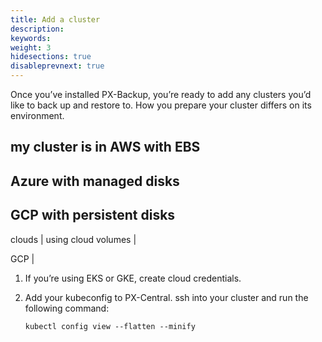 ```yaml
---
title: Add a cluster
description: 
keywords: 
weight: 3
hidesections: true
disableprevnext: true
---
```


Once you’ve installed PX-Backup, you’re ready to add any clusters you’d like to back up and restore to. How you prepare your cluster differs on its environment. 



## my cluster is in AWS with EBS

## Azure with managed disks

## GCP with persistent disks


clouds | using cloud volumes | 

GCP | 

1. If you’re using EKS or GKE, create cloud credentials.
2. Add your kubeconfig to PX-Central. ssh into your cluster and run the following command:
    
    ```text
    kubectl config view --flatten --minify
    ```